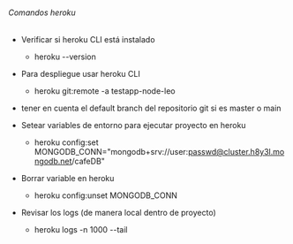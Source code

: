 ###### Comandos heroku
- Verificar si heroku CLI está instalado
    - heroku --version

- Para despliegue usar heroku CLI
    - heroku git:remote -a testapp-node-leo

* tener en cuenta el default branch del repositorio git si es master o main

- Setear variables de entorno para ejecutar proyecto en heroku
    - heroku config:set MONGODB_CONN="mongodb+srv://user:passwd@cluster.h8y3l.mongodb.net/cafeDB"

- Borrar variable en heroku
    - heroku config:unset MONGODB_CONN

- Revisar los logs (de manera local dentro de proyecto)
    - heroku logs -n 1000 --tail